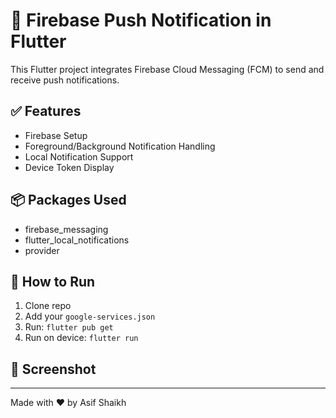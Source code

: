 # 🔔 Firebase Push Notification in Flutter

This Flutter project integrates Firebase Cloud Messaging (FCM) to send and receive push notifications.

## ✅ Features
- Firebase Setup
- Foreground/Background Notification Handling
- Local Notification Support
- Device Token Display

## 📦 Packages Used
- firebase_messaging
- flutter_local_notifications
- provider

## 🚀 How to Run
1. Clone repo
2. Add your `google-services.json`
3. Run: `flutter pub get`
4. Run on device: `flutter run`

## 📲 Screenshot

---
Made with ❤️ by Asif Shaikh

